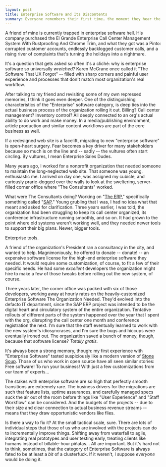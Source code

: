 ```yaml
---
layout: post
title: Enterprise Software and Its Discontents
summary: Everyone remembers their first time… the moment they hear the words, "We're going to be deploying SAP ERP."
---
```


A friend of mine is currently trapped in enterprise software hell. His company purchased the El Grande Enterprise Call Center Management System With Rustproofing And Chrome Trim, and what they got was a Pinto: corrupted customer accounts, endlessly backlogged customer calls, and a rising river of complaints that's turning the holidays into a nightmare.

It's a question that gets asked so often it's a cliché: why is enterprise software so universally *wretched?* Karen McGrane once called it "The Software That UX Forgot" -- filled with sharp corners and painful user experience and processes that don't match most organization's real workflow.

After talking to my friend and revisiting some of my own repressed memories, I think it goes even deeper. One of the distinguishing characteristics of the "Enterprise" software category, is deep ties into the actual business process of the organization rolling it out. Billing? Call center management? Inventory control? All deeply connected to an org's actual ability to do work and make money. In a media/publishing environment, article production and similar content workflows are part of the core business as well.

If a redesigned web site is a facelift, migrating to new "enterprise software" is open-heart surgery. Fear becomes a key driver for many stakeholders because so much is on the line and -- sadly -- the vultures often start circling. By vultures, I mean Enterprise Sales Dudes.

Many years ago, I worked for a nonprofit organization that needed someone to maintain the long-neglected web site. That someone was young, enthusiastic me. I arrived on day one, was assigned my cubicle, and curiously prarie-dogged over the walls to look at the sweltering, server-filled corner office where "The Consultants" worked.

What were The Consultants doing? Working on "[The ERP](http://www.sap.com/solutions/business-suite/erp/featuresfunctions/index.epx)," specifically something called "[SAP](http://www.sap.com/)." Young grubling that I was, I had no idea what that meant and asked for clarification. Three years earlier, I was told, the organization had been struggling to keep its call center organized, its conference infrastructure running smoothly, and so on. It had grown to the point where old systems weren't working well, and they needed newer tools to support their big plans. Newer, bigger tools.

Enterprise tools.

A friend of the organization's President ran a consultancy in the city, and wanted to help. Magnimoniously, he offered to donate -- donate! -- an expensive software license for the high-end enterprise software they needed. It would require some customization, of course, to fit a few of their specific needs. He had some *excellent* developers the organization might hire to make a few of those tweaks before rolling out the new system, of course.

Three years later, the corner office was packed with six of those developers, working away at hourly rates on the heavily-customized Enterprise Software The Organization Needed. They'd evolved into the defacto IT department, since the SAP ERP project was intended to be the digital heart and circulatory system of the entire organization. Tentative rollouts of different parts of the system happened over the year that I spent with the org, disrupting the call center one month and conference registration the next. I'm sure that the staff eventually learned to work with the new system's idiosyncrases, and I'm sure the bugs and hiccups were eventually ironed out. The organization saved a bunch of money, though, because that software license? *Totally gratis.*

It's always been a strong memory, though: my first experience with "Enterprise Software" tasted suspiciously like a modern version of [Stone Soup](http://en.wikipedia.org/wiki/Stone_soup). Those of us who work in open source have all seen similar stories: Free software! To run your business! With just a few customizations from our team of experts…

The stakes with enterprise software are so high that perfectly smooth transitions are extremely rare. The business drivers for the migrations are such that feature lists, uptime assurances, and carefully managed specs suck the air out of the room before things like "User Experience" and "Staff Workflow" can be considered. And the budgets of the projects -- due to their size and clear connection to actual business revenue streams -- means that they draw opportunistic vendors like flies.

Is there a way to fix it? At the small tactical scale, sure. There are lots of individual steps that those of us who are involved with the projects can do to incrementally improve things. Shifting away from waterfall to agile, integrating real prototypes and user testing early, treating clients like humans instead of billable-hour piñatas… All are important. But it's hard not to think, sometimes, that the category of Enterprise Software is always fated to be at least a *bit* of a clusterfuck. If it weren't, I suppose *everyone* would be doing it.